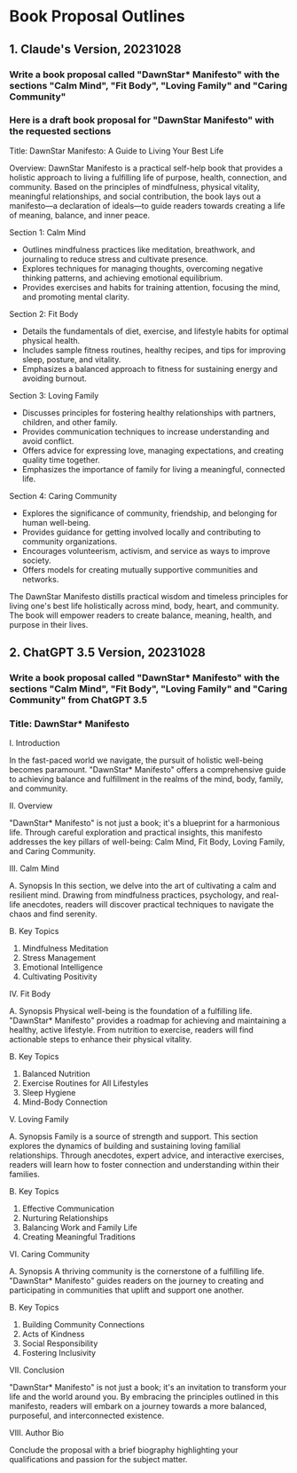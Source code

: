 # Book Proposal Outlines

## 1. Claude's Version, 20231028

### Write a book proposal called "DawnStar* Manifesto" with the sections "Calm Mind", "Fit Body", "Loving Family" and "Caring Community"

### Here is a draft book proposal for "DawnStar Manifesto" with the requested sections

Title: DawnStar Manifesto: A Guide to Living Your Best Life

Overview:
DawnStar Manifesto is a practical self-help book that provides a holistic approach to living a fulfilling life of purpose, health, connection, and community. Based on the principles of mindfulness, physical vitality, meaningful relationships, and social contribution, the book lays out a manifesto—a declaration of ideals—to guide readers towards creating a life of meaning, balance, and inner peace.

Section 1: Calm Mind

- Outlines mindfulness practices like meditation, breathwork, and journaling to reduce stress and cultivate presence.
- Explores techniques for managing thoughts, overcoming negative thinking patterns, and achieving emotional equilibrium.
- Provides exercises and habits for training attention, focusing the mind, and promoting mental clarity.

Section 2: Fit Body

- Details the fundamentals of diet, exercise, and lifestyle habits for optimal physical health.
- Includes sample fitness routines, healthy recipes, and tips for improving sleep, posture, and vitality.
- Emphasizes a balanced approach to fitness for sustaining energy and avoiding burnout.

Section 3: Loving Family

- Discusses principles for fostering healthy relationships with partners, children, and other family.
- Provides communication techniques to increase understanding and avoid conflict.
- Offers advice for expressing love, managing expectations, and creating quality time together.
- Emphasizes the importance of family for living a meaningful, connected life.

Section 4: Caring Community

- Explores the significance of community, friendship, and belonging for human well-being.
- Provides guidance for getting involved locally and contributing to community organizations.
- Encourages volunteerism, activism, and service as ways to improve society.
- Offers models for creating mutually supportive communities and networks.

The DawnStar Manifesto distills practical wisdom and timeless principles for living one's best life holistically across mind, body, heart, and community. The book will empower readers to create balance, meaning, health, and purpose in their lives.

## 2. ChatGPT 3.5 Version, 20231028

### Write a book proposal called "DawnStar* Manifesto" with the sections "Calm Mind", "Fit Body", "Loving Family" and "Caring Community" from ChatGPT 3.5

### Title: DawnStar* Manifesto

I. Introduction

In the fast-paced world we navigate, the pursuit of holistic well-being becomes paramount. "DawnStar* Manifesto" offers a comprehensive guide to achieving balance and fulfillment in the realms of the mind, body, family, and community.

II. Overview

"DawnStar* Manifesto" is not just a book; it's a blueprint for a harmonious life. Through careful exploration and practical insights, this manifesto addresses the key pillars of well-being: Calm Mind, Fit Body, Loving Family, and Caring Community.

III. Calm Mind

A. Synopsis
In this section, we delve into the art of cultivating a calm and resilient mind. Drawing from mindfulness practices, psychology, and real-life anecdotes, readers will discover practical techniques to navigate the chaos and find serenity.

B. Key Topics

   1. Mindfulness Meditation
   2. Stress Management
   3. Emotional Intelligence
   4. Cultivating Positivity

IV. Fit Body

A. Synopsis
Physical well-being is the foundation of a fulfilling life. "DawnStar* Manifesto" provides a roadmap for achieving and maintaining a healthy, active lifestyle. From nutrition to exercise, readers will find actionable steps to enhance their physical vitality.

B. Key Topics

   1. Balanced Nutrition
   2. Exercise Routines for All Lifestyles
   3. Sleep Hygiene
   4. Mind-Body Connection

V. Loving Family

A. Synopsis
Family is a source of strength and support. This section explores the dynamics of building and sustaining loving familial relationships. Through anecdotes, expert advice, and interactive exercises, readers will learn how to foster connection and understanding within their families.

B. Key Topics

   1. Effective Communication
   2. Nurturing Relationships
   3. Balancing Work and Family Life
   4. Creating Meaningful Traditions

VI. Caring Community

A. Synopsis
A thriving community is the cornerstone of a fulfilling life. "DawnStar* Manifesto" guides readers on the journey to creating and participating in communities that uplift and support one another.

B. Key Topics

   1. Building Community Connections
   2. Acts of Kindness
   3. Social Responsibility
   4. Fostering Inclusivity

VII. Conclusion

"DawnStar* Manifesto" is not just a book; it's an invitation to transform your life and the world around you. By embracing the principles outlined in this manifesto, readers will embark on a journey towards a more balanced, purposeful, and interconnected existence.

VIII. Author Bio

Conclude the proposal with a brief biography highlighting your qualifications and passion for the subject matter.

